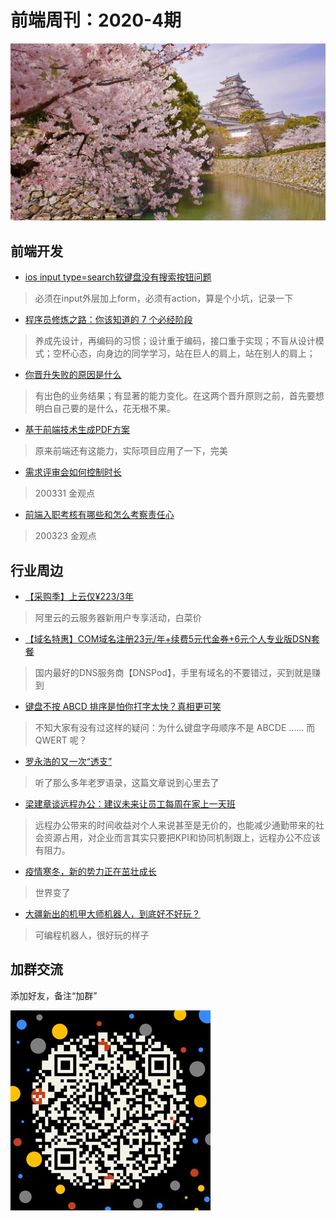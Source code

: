 # 前端周刊：2020-4期

[![](/img/bing/20200406.jpg?imageMogr2/thumbnail/960x)](https://cn.bing.com/search?q=姬路城)


## 前端开发

- [ios input type=search软键盘没有搜索按钮问题](https://blog.csdn.net/xuexizhe88/article/details/79744258)

> 必须在input外层加上form，必须有action，算是个小坑，记录一下

- [程序员修炼之路：你该知道的 7 个必经阶段](https://mp.weixin.qq.com/s?__biz=MzIzOTU0NTQ0MA==&mid=2247495088&idx=1&sn=cf34edb66e84fff63b00186bcadce886)

> 养成先设计，再编码的习惯；设计重于编码，接口重于实现；不盲从设计模式；空杯心态，向身边的同学学习，站在巨人的肩上，站在别人的肩上；

- [你晋升失败的原因是什么](https://www.yuque.com/iscott/10/ghrpb3?from=timeline)

> 有出色的业务结果；有显著的能力变化。在这两个晋升原则之前，首先要想明白自己要的是什么，花无根不果。

- [基于前端技术生成PDF方案](https://segmentfault.com/a/1190000019487235)

> 原来前端还有这能力，实际项目应用了一下，完美

- [需求评审会如何控制时长](https://www.yuque.com/iscott/tl/lxbl4k)

> 200331 金观点

- [前端入职考核有哪些和怎么考察责任心](https://www.yuque.com/iscott/tl/tf228r)

> 200323 金观点


## 行业周边

- [【采购季】上云仅¥223/3年](https://www.aliyun.com/sale-season/2020/procurement-new-members?userCode=y31qmczl)

> 阿里云的云服务器新用户专享活动，白菜价

- [【域名特惠】COM域名注册23元/年+续费5元代金券+6元个人专业版DSN套餐](https://www.dnspod.cn/promo/domainscarnival?promo_code=3LIUUR11729&source=sharelink&from=link)

> 国内最好的DNS服务商【DNSPod】，手里有域名的不要错过，买到就是赚到

- [键盘不按 ABCD 排序是怕你打字太快？真相更可笑](https://mp.weixin.qq.com/s?__biz=MzUyNzc0ODI1Nw==&mid=2247491053&idx=1&sn=cb5fa4916dde3815a8efcdcdb78e3abe)

> 不知大家有没有过这样的疑问：为什么键盘字母顺序不是 ABCDE …… 而 QWERT 呢？

- [罗永浩的又一次“透支”](https://www.cnbeta.com/articles/tech/962769.htm)

> 听了那么多年老罗语录，这篇文章说到心里去了

- [梁建章谈远程办公：建议未来让员工每周在家上一天班](https://www.cnbeta.com/articles/tech/962885.htm)

> 远程办公带来的时间收益对个人来说甚至是无价的，也能减少通勤带来的社会资源占用，对企业而言其实只要把KPI和协同机制跟上，远程办公不应该有阻力。

- [疫情寒冬，新的势力正在茁壮成长](https://mp.weixin.qq.com/s?__biz=MzUzMjY0NDY4Ng==&mid=2247486957&idx=1&sn=46cdaaefc64028e59ee29b42b3c5aaf3)

> 世界变了

- [大疆新出的机甲大师机器人，到底好不好玩？](https://zhuanlan.zhihu.com/p/119333290?utm_source=wechat_session&utm_medium=social&utm_oi=27046294061056)

> 可编程机器人，很好玩的样子

## 加群交流

添加好友，备注“加群”

![refned_x](../img/a/refined-x.jpg)

